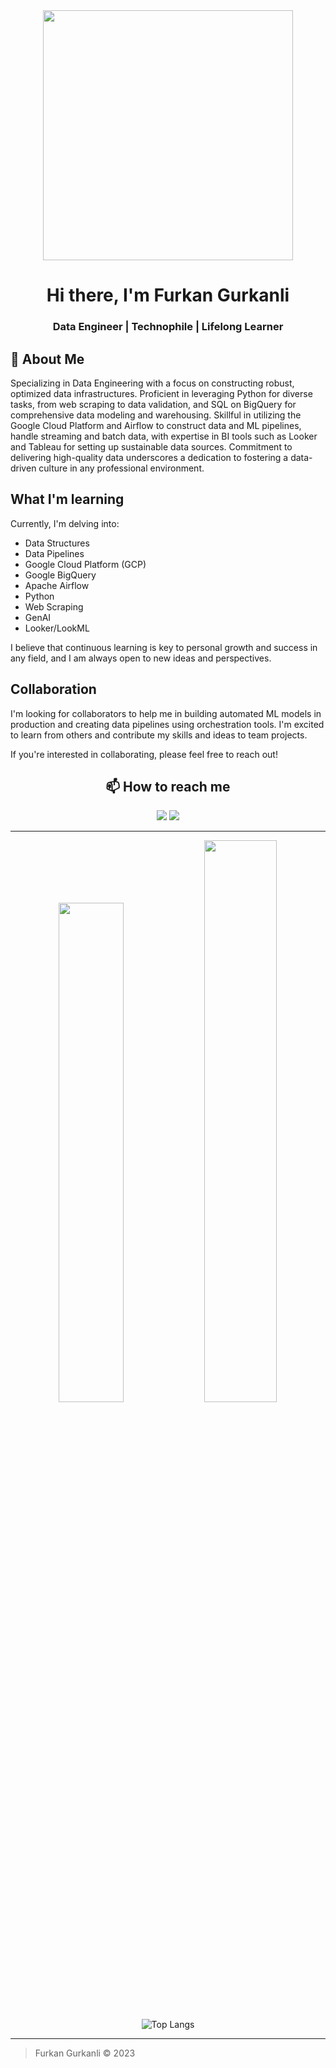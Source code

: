 <div align="center">
    <img src="https://media.istockphoto.com/id/1278527193/vector/vector-illustration-of-a-man-sitting-at-a-computer-a-system-administrator-in-a-data-center.jpg?s=612x612&w=0&k=20&c=w5XT-bIa4ceeHyVkBuomxW4qMWmi3sQC0XZ_9jzF_QY=" width="400px">
    <h1>Hi there, I'm Furkan Gurkanli</h1>
    <h3>Data Engineer | Technophile | Lifelong Learner</h3>
</div>


## 👀 About Me

Specializing in Data Engineering with a focus on constructing robust, optimized data infrastructures. Proficient in leveraging Python for diverse tasks, from web scraping to data validation, and SQL on BigQuery for comprehensive data modeling and warehousing. Skillful in utilizing the Google Cloud Platform and Airflow to construct data and ML pipelines, handle streaming and batch data, with expertise in BI tools such as Looker and Tableau for setting up sustainable data sources. Commitment to delivering high-quality data underscores a dedication to fostering a data-driven culture in any professional environment.

## What I'm learning

Currently, I'm delving into:

- Data Structures
- Data Pipelines
- Google Cloud Platform (GCP)
- Google BigQuery
- Apache Airflow
- Python
- Web Scraping
- GenAI
- Looker/LookML

I believe that continuous learning is key to personal growth and success in any field, and I am always open to new ideas and perspectives. 

## Collaboration

I'm looking for collaborators to help me in building automated ML models in production and creating data pipelines using orchestration tools. I'm excited to learn from others and contribute my skills and ideas to team projects.

If you're interested in collaborating, please feel free to reach out!

<div align="center">

## 📫 How to reach me

[<img src="https://img.shields.io/badge/-LinkedIn-blue?style=flat&logo=Linkedin&logoColor=white"/>](https://www.linkedin.com/in/fgurkanli/) [<img src="https://img.shields.io/badge/-GitHub-181717?style=flat&logo=github"/>](https://github.com/furkangr)

</div>

---

<p align="center">
  <img width="45.25%" src="https://github-readme-stats.vercel.app/api?username=furkangr&show_icons=true&theme=tokyonight" />
  <img width="48%" src="https://github-readme-streak-stats.herokuapp.com/?user=furkangr&theme=tokyonight" />
</p>

<p align="center">
  <img src="https://github-readme-stats.vercel.app/api/top-langs/?username=furkangr&theme=tokyonight" alt="Top Langs"/>
</p>


---

> Furkan Gurkanli © 2023



<!---
furkangr/furkangr is a ✨ special ✨ repository because its `README.md` (this file) appears on your GitHub profile.
You can click the Preview link to take a look at your changes.
--->
